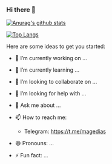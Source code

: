 ### Hi there 👋
[![Anurag's github stats](https://github-readme-stats.vercel.app/api?username=J0hn8uff3r&theme=merko&text_color=ff4000)](https://github.com/J0hn8uff3r/github-readme-stats)

[![Top Langs](https://github-readme-stats.vercel.app/api/top-langs/?username=J0hn8uff3r&theme=merko&text_color=ff4000)](https://github.com/J0hn8uff3r/github-readme-stats)


Here are some ideas to get you started:

- 🔭 I’m currently working on ...
- 🌱 I’m currently learning ...
- 👯 I’m looking to collaborate on ...
- 🤔 I’m looking for help with ...
- 💬 Ask me about ...
- 📫 How to reach me: 

  * Telegram: https://t.me/magedias
- 😄 Pronouns: ...
- ⚡ Fun fact: ...


